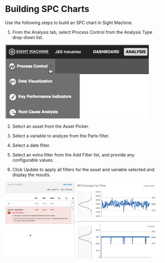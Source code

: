 # Building SPC Charts

Use the following steps to build an SPC chart in Sight Machine.

1. From the Analysis tab, select Process Control from the Analysis Type drop-down list.

  ![](processControlSelect.png)

2. Select an asset from the Asset Picker.

3. Select a variable to analyze from the Parts filter.

4. Select a date filter.
5. Select an extra filter from the Add Filter list, and provide any configurable values.
6. Click Update to apply all filters for the asset and variable selected and display the results.

  ![](/assets/processControlChartExample7_25_16.png)


